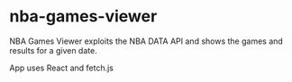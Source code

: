 # nba-games-viewer
NBA Games Viewer exploits the NBA DATA API and shows the games and results for a given date.

App uses React and fetch.js